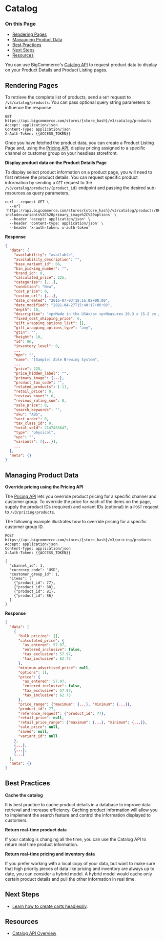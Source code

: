 # Catalog

<div class="otp" id="no-index">

### On this Page	
- [Rendering Pages](#rendering-pages)
- [Manaaging Product Data](#managing-product-data)
- [Best Practices](#best-practices)
- [Next Steps](#next-steps)
- [Resources](#resources)

</div>


You can use BigCommerce's [Catalog API](https://developer.bigcommerce.com/api-reference/catalog/catalog-api) to request product data to display on your Product Details and Product Listing pages.

## Rendering Pages

To retrieve the complete list of products, send a `GET` request to `/v3/catalog/products`. You can pass optional query string parameters to influence the response. 

```http
GET https://api.bigcommerce.com/stores/{store_hash}/v3/catalog/products
Accept: application/json
Content-Type: application/json
X-Auth-Token: {{ACCESS_TOKEN}}

``` 

Once you have fetched the product data, you can create a Product Listing Page and, using the [Pricing API](https://developer.bigcommerce.com/api-reference/store-management/pricing), display pricing assigned to a specific channel or customer group on your headless storefront.

**Display product data on the Product Details Page**

To display select product information on a product page, you will need to first retrieve the product details. You can request specific product information by sending a `GET` request to the `/v3/catalog/products/{product_id}` endpoint and passing the desired sub-resources as query parameters.

```shell
curl --request GET \
  --url 'https://api.bigcommerce.com/stores/{store_hash}/v3/catalog/products/86?include=variants%2C%20primary_image%2C%20options' \
  --header 'accept: application/json' \
  --header 'content-type: application/json' \
  --header 'x-auth-token: x-auth-token'
```
**Response**

```json
{
  "data": {
    "availability": "available",
    "availability_description": "",
    "base_variant_id": 66,
    "bin_picking_number": "",
    "brand_id": 0,
    "calculated_price": 225,
    "categories": [...],
    "condition": "New",
    "cost_price": 0,
    "custom_url": {...},
    "date_created": "2015-07-03T18:16:02+00:00",
    "date_modified": "2021-04-27T15:40:17+00:00",
    "depth": 10,
    "description": "<p>Made in the USA</p> <p>Measures 20.3 x 15.2 cm / 8 in x 6 in</p> <p>Capacity 946 ml / 32 oz.</p>",
    "fixed_cost_shipping_price": 0,
    "gift_wrapping_options_list": [],
    "gift_wrapping_options_type": "any",
    "gtin": "",
    "height": 10,
    "id": 86,
    "inventory_level": 0,
    ...
    "mpn": "",
    "name": "[Sample] Able Brewing System",
    ...
    "price": 225,
    "price_hidden_label": "",
    "primary_image": {...},
    "product_tax_code": "",
    "related_products": [-1],
    "retail_price": 0,
    "reviews_count": 0,
    "reviews_rating_sum": 0,
    "sale_price": 0,
    "search_keywords": "",
    "sku": "ABS",
    "sort_order": 0,
    "tax_class_id": 0,
    "total_sold": 2147483647,
    "type": "physical",
    "upc": "",
    "variants": [{...}],
    ...
  },
  "meta": {}
}
```

## Managing Product Data

**Override pricing using the Pricing API**

The [Pricing API](https://developer.bigcommerce.com/api-reference/store-management/pricing) lets you override product pricing for a specific channel and customer group. To override the price for each of the items on the page, supply the product IDs (required) and variant IDs (optional) in a `POST` request to `/v3/pricing/products`.

The following example illustrates how to override pricing for a specific customer group ID.

```http
POST https://api.bigcommerce.com/stores/{store_hash}/v3/pricing/products
Accept: application/json
Content-Type: application/json
X-Auth-Token: {{ACCESS_TOKEN}}

{
  "channel_id": 1,
  "currency_code": "USD",
  "customer_group_id": 1,
  "items": [
    {"product_id": 77},
    {"product_id": 80},
    {"product_id": 81},
    {"product_id": 86}
  ]
}
```

**Response**

```json
{
  "data": [
    {
      "bulk_pricing": [],
      "calculated_price": {
        "as_entered": 57.97,
        "entered_inclusive": false,
        "tax_exclusive": 57.97,
        "tax_inclusive": 62.75
      },
      "minimum_advertised_price": null,
      "options": [],
      "price": {
        "as_entered": 57.97,
        "entered_inclusive": false,
        "tax_exclusive": 57.97,
        "tax_inclusive": 62.75
      },
      "price_range": {"maximum": {...}, "minimum": {...}},
      "product_id": 77,
      "reference_request": {"product_id": 77},
      "retail_price": null,
      "retail_price_range": {"maximum": {...}, "minimum": {...}},
      "sale_price": null,
      "saved": null,
      "variant_id": null
    },
    {...},
    {...},
    {...}
  ],
  "meta": {}
}
```

## Best Practices

**Cache the catalog**

It is best practice to cache product details in a database to improve data retrieval and increase efficiency. Caching product information will allow you to implement the search feature and control the information displayed to customers. 

**Return real-time product data**

If your catalog is changing all the time, you can use the Catalog API to return real time product information.

**Return real-time pricing and inventory data**

If you prefer working with a local copy of your data, but want to make sure that high priority pieces of data like pricing and inventory are always up to date, you can consider a hybrid model. A hybrid model would cache only certain product details and pull the other information in real time.

## Next Steps
* [Learn how to create carts headlessly]().

## Resources
* [Catalog API Overview](https://developer.bigcommerce.com/api-docs/store-management/catalog/catalog-overview)